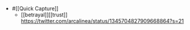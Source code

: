 - #[[Quick Capture]]
    - [[betrayal]][[trust]] https://twitter.com/arcalinea/status/1345704827909668864?s=21
